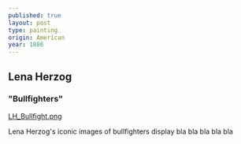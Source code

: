 ```yaml
---
published: true
layout: post
type: painting
origin: American
year: 1886
---
```

## Lena Herzog
### "Bullfighters"

[LH_Bullfight.png]({{site.baseurl}}/_posts/LH_Bullfight.png)


Lena Herzog's iconic images of bullfighters display bla bla bla bla bla
